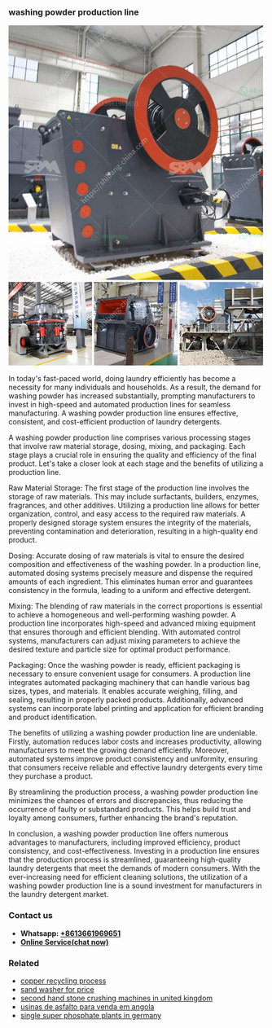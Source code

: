 <h3>washing powder production line</h3><img src='1706767750.jpg' alt=''><p>In today's fast-paced world, doing laundry efficiently has become a necessity for many individuals and households. As a result, the demand for washing powder has increased substantially, prompting manufacturers to invest in high-speed and automated production lines for seamless manufacturing. A washing powder production line ensures effective, consistent, and cost-efficient production of laundry detergents.</p><p>A washing powder production line comprises various processing stages that involve raw material storage, dosing, mixing, and packaging. Each stage plays a crucial role in ensuring the quality and efficiency of the final product. Let's take a closer look at each stage and the benefits of utilizing a production line.</p><p>Raw Material Storage: The first stage of the production line involves the storage of raw materials. This may include surfactants, builders, enzymes, fragrances, and other additives. Utilizing a production line allows for better organization, control, and easy access to the required raw materials. A properly designed storage system ensures the integrity of the materials, preventing contamination and deterioration, resulting in a high-quality end product.</p><p>Dosing: Accurate dosing of raw materials is vital to ensure the desired composition and effectiveness of the washing powder. In a production line, automated dosing systems precisely measure and dispense the required amounts of each ingredient. This eliminates human error and guarantees consistency in the formula, leading to a uniform and effective detergent.</p><p>Mixing: The blending of raw materials in the correct proportions is essential to achieve a homogeneous and well-performing washing powder. A production line incorporates high-speed and advanced mixing equipment that ensures thorough and efficient blending. With automated control systems, manufacturers can adjust mixing parameters to achieve the desired texture and particle size for optimal product performance.</p><p>Packaging: Once the washing powder is ready, efficient packaging is necessary to ensure convenient usage for consumers. A production line integrates automated packaging machinery that can handle various bag sizes, types, and materials. It enables accurate weighing, filling, and sealing, resulting in properly packed products. Additionally, advanced systems can incorporate label printing and application for efficient branding and product identification.</p><p>The benefits of utilizing a washing powder production line are undeniable. Firstly, automation reduces labor costs and increases productivity, allowing manufacturers to meet the growing demand efficiently. Moreover, automated systems improve product consistency and uniformity, ensuring that consumers receive reliable and effective laundry detergents every time they purchase a product.</p><p>By streamlining the production process, a washing powder production line minimizes the chances of errors and discrepancies, thus reducing the occurrence of faulty or substandard products. This helps build trust and loyalty among consumers, further enhancing the brand's reputation.</p><p>In conclusion, a washing powder production line offers numerous advantages to manufacturers, including improved efficiency, product consistency, and cost-effectiveness. Investing in a production line ensures that the production process is streamlined, guaranteeing high-quality laundry detergents that meet the demands of modern consumers. With the ever-increasing need for efficient cleaning solutions, the utilization of a washing powder production line is a sound investment for manufacturers in the laundry detergent market.</p><h3>Contact us</h3><ul><li><strong>Whatsapp:&nbsp;<a href="https://wa.me/8613661969651">+8613661969651</a></strong></li><li><a href="https://swt.shibang-china.com/?git&amp;zhl&amp;washing powder production line"><strong>Online Service(chat now)</strong></a></li></ul><h3>Related</h3><ul><li><a href='copper recycling process.md'>copper recycling process</a></li><li><a href='sand washer for price.md'>sand washer for price</a></li><li><a href='second hand stone crushing machines in united kingdom.md'>second hand stone crushing machines in united kingdom</a></li><li><a href='usinas de asfalto para venda em angola.md'>usinas de asfalto para venda em angola</a></li><li><a href='single super phosphate plants in germany.md'>single super phosphate plants in germany</a></li></ul>